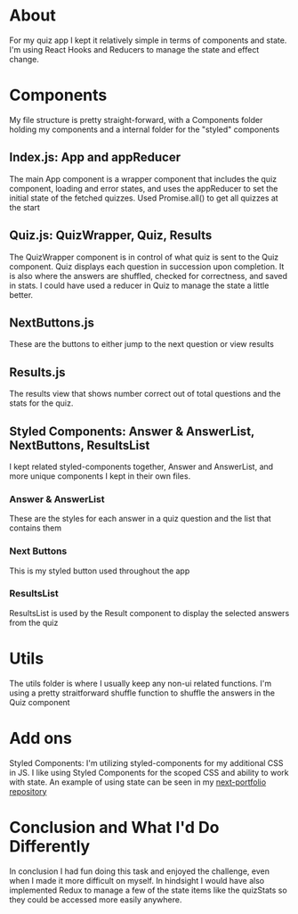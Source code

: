 # About

For my quiz app I kept it relatively simple in terms of components and state.
I'm using React Hooks and Reducers to manage the state and effect change.

# Components

My file structure is pretty straight-forward, with a Components folder holding my components and a internal folder for the "styled" components

## Index.js: App and appReducer

The main App component is a wrapper component that includes the quiz component, loading and error states, and uses the appReducer to set the initial state of the fetched quizzes. Used Promise.all() to get all quizzes at the start

## Quiz.js: QuizWrapper, Quiz, Results

The QuizWrapper component is in control of what quiz is sent to the Quiz component.
Quiz displays each question in succession upon completion. It is also where the answers are shuffled, checked for correctness, and saved in stats. I could have used a reducer in Quiz to manage the state a little better.

## NextButtons.js

These are the buttons to either jump to the next question or view results

## Results.js

The results view that shows number correct out of total questions and the stats for the quiz.

## Styled Components: Answer & AnswerList, NextButtons, ResultsList

I kept related styled-components together, Answer and AnswerList, and more unique components I kept in their own files.

### Answer & AnswerList

These are the styles for each answer in a quiz question and the list that contains them

### Next Buttons

This is my styled button used throughout the app

### ResultsList

ResultsList is used by the Result component to display the selected answers from the quiz

# Utils

The utils folder is where I usually keep any non-ui related functions.
I'm using a pretty straitforward shuffle function to shuffle the answers in the Quiz component

# Add ons

Styled Components: I'm utilizing styled-components for my additional CSS in JS.
I like using Styled Components for the scoped CSS and ability to work with state.
An example of using state can be seen in my [next-portfolio repository](https://github.com/JMartinesGH/next-portfolio/blob/main/components/Nav.js)

# Conclusion and What I'd Do Differently

In conclusion I had fun doing this task and enjoyed the challenge, even when I made it more difficult on myself. In hindsight I would have also implemented Redux to manage a few of the state items like the quizStats so they could be accessed more easily anywhere.
